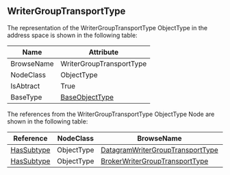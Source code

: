 <!-- objecttype -->
## WriterGroupTransportType
  
The representation of the WriterGroupTransportType ObjectType in the address space is shown in the following table:  

|Name|Attribute|
|---|---|
|BrowseName|WriterGroupTransportType|
|NodeClass|ObjectType|
|IsAbtract|True|
|BaseType|[BaseObjectType](../../../Part5/ObjectTypes/BaseObjectType/readme.md)|

The references from the WriterGroupTransportType ObjectType Node are shown in the following table:  

|Reference|NodeClass|BrowseName|DataType|TypeDefinition|ModellingRule|
|---|---|---|---|---|---|
|[HasSubtype](../../../Part3/ReferenceTypes/HasSubtype/readme.md)|ObjectType|[DatagramWriterGroupTransportType](#DatagramWriterGroupTransportType)||||
|[HasSubtype](../../../Part3/ReferenceTypes/HasSubtype/readme.md)|ObjectType|[BrokerWriterGroupTransportType](#BrokerWriterGroupTransportType)||||


